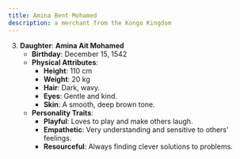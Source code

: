 ```yaml
---
title: Amina Bent Mohamed
description: a merchant from the Kongo Kingdom
---
```


3. **Daughter**: **Amina Ait Mohamed**
   - **Birthday**: December 15, 1542
   - **Physical Attributes**:
     - **Height**: 110 cm
     - **Weight**: 20 kg
     - **Hair**: Dark, wavy.
     - **Eyes**: Gentle and kind.
     - **Skin**: A smooth, deep brown tone.
   - **Personality Traits**:
     - **Playful**: Loves to play and make others laugh.
     - **Empathetic**: Very understanding and sensitive to others' feelings.
     - **Resourceful**: Always finding clever solutions to problems.